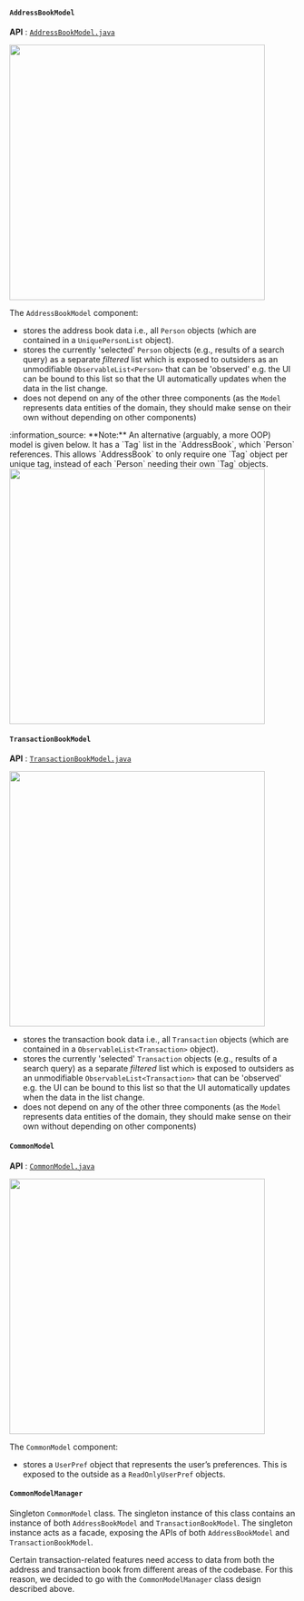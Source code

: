 #### `AddressBookModel`

**API** : [`AddressBookModel.java`](https://github.com/AY2425S1-CS2103-F13-1/tp/blob/master/src/main/java/spleetwaise/address/model/AddressBookModel.java)

<img src="images/ModelClassDiagram.png" width="450" />

The  `AddressBookModel` component:

- stores the address book data i.e., all `Person` objects (which are contained in a `UniquePersonList` object).
- stores the currently 'selected' `Person` objects (e.g., results of a search query) as a separate _filtered_ list which is exposed to outsiders as an unmodifiable `ObservableList<Person>` that can be 'observed' e.g. the UI can be bound to this list so that the UI automatically updates when the data in the list change.
- does not depend on any of the other three components (as the `Model` represents data entities of the domain, they should make sense on their own without depending on other components)

<div markdown="span" class="alert alert-info">:information_source: **Note:** An alternative (arguably, a more OOP) model is given below. It has a `Tag` list in the `AddressBook`, which `Person` references. This allows `AddressBook` to only require one `Tag` object per unique tag, instead of each `Person` needing their own `Tag` objects.<br>

<img src="images/BetterModelClassDiagram.png" width="450" />

</div>

#### `TransactionBookModel`

**API** : [`TransactionBookModel.java`](https://github.com/AY2425S1-CS2103-F13-1/tp/blob/master/src/main/java/spleetwaise/transaction/model/TransactionBookModel.java)

<img src="images/TransactionModelClassDiagram.png" width="450" />

- stores the transaction book data i.e., all `Transaction` objects (which are contained in a `ObservableList<Transaction>` object).
- stores the currently 'selected' `Transaction` objects (e.g., results of a search query) as a separate _filtered_ list which is exposed to outsiders as an unmodifiable `ObservableList<Transaction>` that can be 'observed' e.g. the UI can be bound to this list so that the UI automatically updates when the data in the list change.
- does not depend on any of the other three components (as the `Model` represents data entities of the domain, they should make sense on their own without depending on other components)


#### `CommonModel`

**API** : [`CommonModel.java`](https://github.com/AY2425S1-CS2103-F13-1/tp/blob/master/src/main/java/spleetwaise/commons/model/CommonModel.java)

<img src="images/CommonModelClassDiagram.png" width="450" />

The `CommonModel` component:

- stores a `UserPref` object that represents the user’s preferences. This is exposed to the outside as a `ReadOnlyUserPref` objects.

#### `CommonModelManager`

Singleton `CommonModel` class. The singleton instance of this class contains an instance of both `AddressBookModel` and `TransactionBookModel`. The singleton instance acts as a facade, exposing the APIs of both `AddressBookModel` and `TransactionBookModel`.

Certain transaction-related features need access to data from both the address and transaction book from different areas of the codebase. For this reason, we decided to go with the `CommonModelManager` class design described above.

